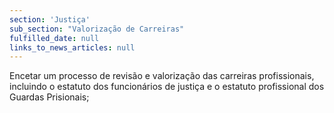 ```yaml
---
section: 'Justiça'
sub_section: "Valorização de Carreiras"
fulfilled_date: null
links_to_news_articles: null
---
```


Encetar um processo de revisão e valorização das carreiras profissionais, incluindo o estatuto dos funcionários de justiça e o estatuto profissional dos Guardas Prisionais;